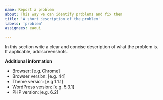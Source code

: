 ```yaml
---
name: Report a problem
about: This way we can identify problems and fix them
title: 'A short description of the problem'
labels: 'problem'
assignees: eaoui

---
```


In this section write a clear and concise description of what the problem is. If applicable, add screenshots.

**Additional information**
* Browser: [e.g. Chrome]
* Browser version: [e.g. 44]
* Theme version: [e.g 1.1.1]
* WordPress version: [e.g. 5.3.1]
* PHP version: [e.g. 6.2]
